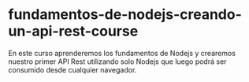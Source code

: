 # fundamentos-de-nodejs-creando-un-api-rest-course
En este curso aprenderemos los fundamentos de Nodejs y crearemos nuestro primer API Rest utilizando solo Nodejs que luego podrá ser consumido desde cualquier navegador.
